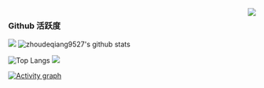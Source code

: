 <img align="right" src="https://count.getloli.com/get/@:zhoudeqiang9527?theme=rule34">



### Github 活跃度

[![](https://activity-graph.herokuapp.com/graph?username=zhoudeqiang9527&theme=dracula)](https://github.com/ashutosh00710/github-readme-activity-graph)
![zhoudeqiang9527's github stats](https://github-readme-stats.vercel.app/api?username=zhoudeqiang9527&show_icons=true&theme=vue)

![Top Langs](https://github-readme-stats.vercel.app/api/top-langs/?username=zhoudeqiang9527&langs_count=6)
![](https://github-readme-stats.vercel.app/api/top-langs/?username=zhoudeqiang9527&layout=compact&langs_count=6)

 <a href="https://github.com/ashutosh00710/github-readme-activity-graph">
    <img src="https://github-readme-activity-graph.vercel.app/graph?username=zhoudeqiang9527&theme=xcode&hide_border=true" alt="Activity graph">
</a>
